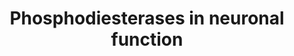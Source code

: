 ---
annotations:
- id: PW:0000844
  parent: signaling pathway
  type: Pathway Ontology
  value: glutamate signaling pathway
- id: DOID:10652
  parent: central nervous system disease
  type: Disease Ontology
  value: Alzheimer's disease
- id: PW:0000394
  parent: signaling pathway
  type: Pathway Ontology
  value: dopamine signaling pathway
- id: CL:0000540
  parent: animal cell
  type: Cell Type Ontology
  value: neuron
- id: DOID:11119
  parent: disease of mental health
  type: Disease Ontology
  value: Gilles de la Tourette syndrome
- id: DOID:10933
  parent: disease of mental health
  type: Disease Ontology
  value: obsessive-compulsive disorder
- id: DOID:12858
  parent: central nervous system disease
  type: Disease Ontology
  value: Huntington's disease
- id: DOID:14330
  parent: central nervous system disease
  type: Disease Ontology
  value: Parkinson's disease
- id: PW:0000272
  parent: signaling pathway
  type: Pathway Ontology
  value: neuron-to-neuron signaling pathways
- id: DOID:1094
  parent: disease of mental health
  type: Disease Ontology
  value: attention deficit hyperactivity disorder
- id: DOID:5419
  parent: disease of mental health
  type: Disease Ontology
  value: schizophrenia
authors:
- Fehrhart
- Egonw
- MaintBot
- Cenna Doornbos
- Khanspers
citedin: ''
communities:
- ONTOX
description: 'Phosphodiesterases are enzymes which break phosphodiester bonds and
  play an importan role in signaling pathways, especially in second messenger pathways
  which involve cyclic AMP or GMP. '
last-edited: 2024-06-08
ndex: de7ec960-8b69-11eb-9e72-0ac135e8bacf
organisms:
- Homo sapiens
redirect_from:
- /index.php/Pathway:WP4222
- /instance/WP4222
- /instance/WP4222_r132625
revision: r132625
schema-jsonld:
- '@context': https://schema.org/
  '@id': https://wikipathways.github.io/pathways/WP4222.html
  '@type': Dataset
  creator:
    '@type': Organization
    name: WikiPathways
  description: 'Phosphodiesterases are enzymes which break phosphodiester bonds and
    play an importan role in signaling pathways, especially in second messenger pathways
    which involve cyclic AMP or GMP. '
  keywords:
  - ADCY1
  - ADCY10
  - ADCY2
  - ADCY3
  - ADCY4
  - ADCY5
  - ADCY6
  - ADCY7
  - ADCY8
  - ADCY9
  - ADORA2A
  - AMP
  - AMPA
  - CAMK2A
  - CHRNA7
  - CREB
  - Caffeine
  - Calcium
  - Cilostazol
  - Cyclic AMP
  - Cyclic GMP
  - DARPP-32
  - DRD1
  - DRD2
  - Dopamine
  - GMP
  - GRIA1
  - GRIN1
  - GRIN2A
  - GRIN2B
  - GRIN2C
  - GRIN2D
  - GTP
  - GUCY1A1
  - GUCY1A2
  - GUCY1A3
  - GUCY1B1
  - GUCY1B2
  - GUCY1B3
  - L-Glutamate
  - NOS1
  - Nitric oxide
  - PDE10A
  - PDE11A
  - PDE12
  - PDE1A
  - PDE1B
  - PDE1C
  - PDE2A
  - PDE3A
  - PDE3B
  - PDE4A
  - PDE4B
  - PDE4C
  - PDE4D
  - PDE5
  - PDE5A
  - PDE6A
  - PDE6B
  - PDE6C
  - PDE6D
  - PDE6G
  - PDE6H
  - PDE7A
  - PDE7B
  - PDE8A
  - PDE8B
  - PDE9A
  - PRKACA
  - PRKG1
  - Rolipram
  - Sildenafil
  license: CC0
  name: Phosphodiesterases in neuronal function
seo: CreativeWork
title: Phosphodiesterases in neuronal function
wpid: WP4222
---